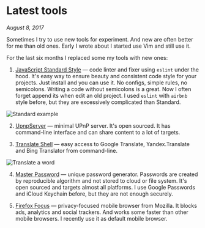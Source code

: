 # Latest tools

_August 8, 2017_

Sometimes I try to use new tools for experiment. And new are often better
for me than old ones. Early I wrote about I started use Vim and still use it.

For the last six months I replaced some my tools with new ones:

1. [JavaScript Standard Style](https://github.com/standard/standard) — code
  linter and fixer using `eslint` under the hood. It's easy way to ensure beauty
  and consistent code style for your projects. Just install and you can use it.
  No configs, simple rules, no semicolons. Writing a code without semicolons
  is a great. Now I often forget append its when edit an old project. I used
  `eslint` with `airbnb` style before, but they are excessively complicated than Standard.

  ![Standard example](https://i.imgur.com/t22VTS0.png)

2. [UpnpServer](https://github.com/oeuillot/upnpserver-cli) — minimal UPnP server.
  It's open sourced. It has command-line interface and can share content to a lot of targets.

3. [Translate Shell](https://github.com/soimort/translate-shell) — easy access
  to Google Translate, Yandex.Translate and Bing Translator from command-line.

  ![Translate a word](https://i.imgur.com/Q69i5a6.png)

4. [Master Password](http://masterpasswordapp.com) — unique password generator.
  Passwords are created by reproducible algorithm and not stored to cloud or
  file system. It's open sourced and targets almost all platforms. I use Google
  Passwords and iCloud Keychain before, but they are not enough securely.

5. [Firefox Focus](https://itunes.apple.com/us/app/firefox-focus-the-privacy-browser/id1055677337) — privacy-focused
  mobile browser from Mozilla. It blocks ads, analytics and social trackers.
  And works some faster than other mobile browsers. I recently use it as default mobile browser.
